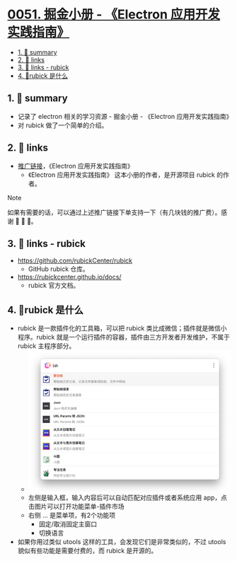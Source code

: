 # [0051. 掘金小册 - 《Electron 应用开发实践指南》](https://github.com/Tdahuyou/electron/tree/main/0051.%20%E6%8E%98%E9%87%91%E5%B0%8F%E5%86%8C%20-%20%E3%80%8AElectron%20%E5%BA%94%E7%94%A8%E5%BC%80%E5%8F%91%E5%AE%9E%E8%B7%B5%E6%8C%87%E5%8D%97%E3%80%8B)

<!-- region:toc -->
- [1. 📝 summary](#1--summary)
- [2. 🔗 links](#2--links)
- [3. 🔗 links - rubick](#3--links---rubick)
- [4. 📒rubick 是什么](#4-rubick-是什么)
<!-- endregion:toc -->
## 1. 📝 summary
- 记录了 electron 相关的学习资源 - 掘金小册 - 《Electron 应用开发实践指南》
- 对 rubick 做了一个简单的介绍。

## 2. 🔗 links

- [推广链接](https://s.juejin.cn/ds/iBAwjM5s/)，《Electron 应用开发实践指南》
  - 《Electron 应用开发实践指南》 这本小册的作者，是开源项目 rubick 的作者。

> [!NOTE]
> 如果有需要的话，可以通过上述推广链接下单支持一下（有几块钱的推广费）。感谢 🙏 🙏 🙏。

## 3. 🔗 links - rubick

- https://github.com/rubickCenter/rubick
  - GitHub rubick 仓库。
- https://rubickcenter.github.io/docs/
  - rubick 官方文档。

## 4. 📒rubick 是什么

- rubick 是一款插件化的工具箱，可以把 rubick 类比成微信；插件就是微信小程序。rubick 就是一个运行插件的容器，插件由三方开发者开发维护，不属于 rubick 主程序部分。
  - ![](md-imgs/2024-10-20-13-35-51.png)
  - 左侧是输入框，输入内容后可以自动匹配对应插件或者系统应用 app，点击图片可以打开功能菜单-插件市场
  - 右侧 ... 是菜单项，有2个功能项
    - 固定/取消固定主窗口
    - 切换语言
- 如果你用过类似 utools 这样的工具，会发现它们是非常类似的，不过 utools 貌似有些功能是需要付费的，而 rubick 是开源的。

